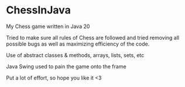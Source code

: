 # ChessInJava
My Chess game written in Java 20

Tried to make sure all rules of Chess are followed and tried removing all possible bugs as well as maximizing efficiency of the code.

Use of abstract classes & methods, arrays, lists, sets, etc

Java Swing used to pain the game onto the frame

Put a lot of effort, so hope you like it <3
